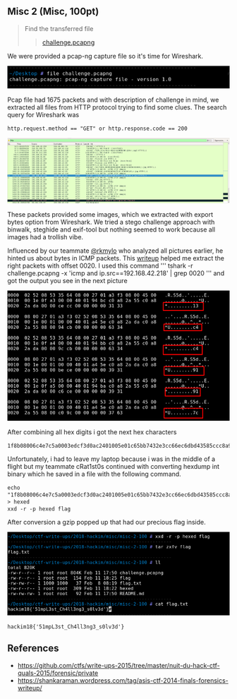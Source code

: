 ## Misc 2 (Misc, 100pt)

>Find the transferred file
>> [challenge.pcapng](challenge.pcapng)

We were provided a pcap-ng capture file so it's time for Wireshark.

![](pcapng.png)

Pcap file had 1675 packets and with description of challenge in mind, we extracted all files from HTTP protocol trying to find some clues. The search query for Wireshark was 
```
http.request.method == "GET" or http.response.code == 200
```

![](http.png)

These packets provided some images, which we extracted with export bytes option from Wireshark.
We tried a stego challenge approach with binwalk, steghide and exif-tool but nothing seemed to work because all images had a trollish vibe.

Influenced by our teammate [@rkmylo](https://github.com/rkmylo) who analyzed all pictures earlier, he hinted us about bytes in ICMP packets.
This [writeup](https://github.com/ctfs/write-ups-2015/tree/master/nuit-du-hack-ctf-quals-2015/forensic/private) helped me extract the right packets with offset 0020. I used this command 
'''
tshark -r challenge.pcapng -x 'icmp and ip.src==192.168.42.218' | grep 0020
'''
and got the output you see in the next picture

![](icmp.png)

After combining all hex digits i got the next hex characters
```
1f8b08006c4e7c5a0003edcf3d0ac2401005e01c65bb7432e3cc66ec6dbd43585ccc8a9b20d94910c4bb1bf0070bc1c620c27ecd2be6156f76d1350b3d69312300a82a3653a25878cd3bb6066949022c48620059080a03738e7a1892ba7e9a12d07beab41f24bced7dbadf3e31cffc13c16d0ffb1657e7d2627bdc50d27a1d3846ea1aaa13c4917c79f9f5c82ccbb2ecebae8be834d800080000
```

Unfortunately, i had to leave my laptop because i was in the middle of a flight but my teammate cRat1st0s continued with converting hexdump int binary which he saved in a file with the following command.

```
echo "1f8b08006c4e7c5a0003edcf3d0ac2401005e01c65bb7432e3cc66ec6dbd43585ccc8a9b20d94910c4bb1bf0070bc1c620c27ecd2be6156f76d1350b3d69312300a82a3653a25878cd3bb6066949022c48620059080a03738e7a1892ba7e9a12d07beab41f24bced7dbadf3e31cffc13c16d0ffb1657e7d2627bdc50d27a1d3846ea1aaa13c4917c79f9f5c82ccbb2ecebae8be834d800080000" > hexed
xxd -r -p hexed flag
```

After conversion a gzip popped up that had our precious flag inside.

![](flag.png)

```
hackim18{'51mpL3st_Ch4ll3ng3_s0lv3d'}
```

## References
* https://github.com/ctfs/write-ups-2015/tree/master/nuit-du-hack-ctf-quals-2015/forensic/private
* https://shankaraman.wordpress.com/tag/asis-ctf-2014-finals-forensics-writeup/